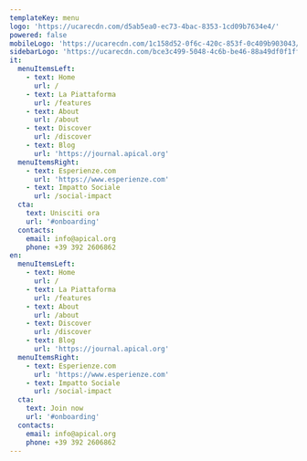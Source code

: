```yaml
---
templateKey: menu
logo: 'https://ucarecdn.com/d5ab5ea0-ec73-4bac-8353-1cd09b7634e4/'
powered: false
mobileLogo: 'https://ucarecdn.com/1c158d52-0f6c-420c-853f-0c409b903043/'
sidebarLogo: 'https://ucarecdn.com/bce3c499-5048-4c6b-be46-88a49df0f1ff/'
it:
  menuItemsLeft:
    - text: Home
      url: /
    - text: La Piattaforma
      url: /features
    - text: About
      url: /about
    - text: Discover
      url: /discover
    - text: Blog
      url: 'https://journal.apical.org'
  menuItemsRight:
    - text: Esperienze.com
      url: 'https://www.esperienze.com'
    - text: Impatto Sociale
      url: /social-impact
  cta:
    text: Unisciti ora
    url: '#onboarding'
  contacts:
    email: info@apical.org
    phone: +39 392 2606862
en:
  menuItemsLeft:
    - text: Home
      url: /
    - text: La Piattaforma
      url: /features
    - text: About
      url: /about
    - text: Discover
      url: /discover
    - text: Blog
      url: 'https://journal.apical.org'
  menuItemsRight:
    - text: Esperienze.com
      url: 'https://www.esperienze.com'
    - text: Impatto Sociale
      url: /social-impact
  cta:
    text: Join now
    url: '#onboarding'
  contacts:
    email: info@apical.org
    phone: +39 392 2606862
---
```


